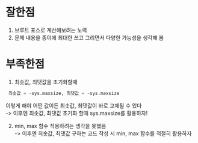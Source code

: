 # 잘한점
1. 브루트 포스로 계산해보려는 노력
2. 문제 내용을 종이에 최대한 쓰고 그리면서 다양한 가능성을 생각해 봄

# 부족한점
1. 최솟값, 최댓값을 초기화할때

  ```python
   최솟값 = -sys.maxsize, 최댓값 = -sys.maxsize
  ```

  이렇게 해야 어떤 값이든 최솟값, 최댓값이 바로 교체될 수 있다  
  -> 이후엔 최솟값, 최댓값 초기화 할때 sys.maxsize를 활용하자!

2. min, max 함수 적용하려는 생각을 못했음  
   -> 이후엔 최솟값, 최댓값 구하는 코드 작성 시 min, max 함수를 적절히 활용하자
